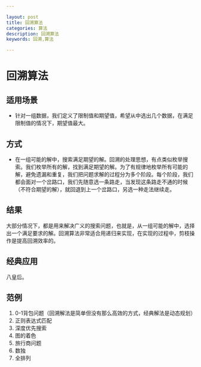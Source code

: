 ```yaml
---

layout: post
title: 回溯算法
categories: 算法
description: 回溯算法
keywords: 回溯,算法

---
```

# 回溯算法

## 适用场景
* 针对一组数据，我们定义了限制值和期望值，希望从中选出几个数据，在满足限制值的情况下，期望值最大。

## 方式
* 在一组可能的解中，搜索满足期望的解。回溯的处理思想，有点类似枚举搜索。我们枚举所有的解，找到满足期望的解。为了有规律地枚举所有可能的解，避免遗漏和重复，我们把问题求解的过程分为多个阶段。每个阶段，我们都会面对一个岔路口，我们先随意选一条路走，当发现这条路走不通的时候（不符合期望的解），就回退到上一个岔路口，另选一种走法继续走。

## 结果
大部分情况下，都是用来解决广义的搜索问题，也就是，从一组可能的解中，选择出一个满足要求的解。回溯算法非常适合用递归来实现，在实现的过程中，剪枝操作是提高回溯效率的。

##  经典应用
 八皇后。
## 范例
1. 0-1背包问题（回溯解法是简单但没有那么高效的方式，经典解法是动态规划）
2. 正则表达式匹配
3. 深度优先搜索
4. 图的着色
5. 旅行商问题
6. 数独
7. 全排列